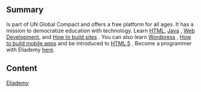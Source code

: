 ## Summary

 Is part of UN Global Compact and offers a free platform
for all ages. It has a mission to democratize education with technology.
Learn
[HTML](https://eliademy.com/catalog/featured/learn-html5-programming-from-scratch.html/),
[Java](https://eliademy.com/catalog/catalog/product/view/sku/a2ac973124/)
, [Web
Development](https://eliademy.com/catalog/catalog/product/view/sku/3be0a5bfb7/),
and [How to build
sites](https://eliademy.com/catalog/catalog/product/view/sku/4651568d08/)
. You can also learn
[Wordpress](https://eliademy.com/catalog/catalog/product/view/sku/77fb6e642d/)
, [How to build mobile
apps](https://eliademy.com/catalog/featured/learn-to-build-mobile-apps-from-scratch.html/)
and be introduced to
[HTML 5](https://eliademy.com/catalog/introduction-to-html5.html/) .
Become a programmer with Eliademy
[here](https://eliademy.com/catalog/so-you-want-to-be-a-programmer.html/).


## Content

[Eliademy](http://www.eliademy.com/love/)
